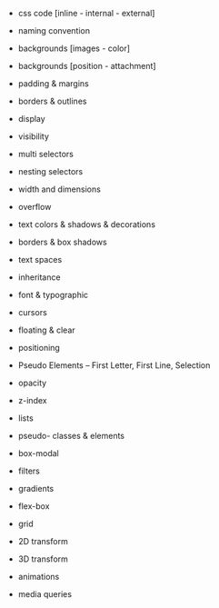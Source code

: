 - css code [inline - internal - external]
- naming convention     
- backgrounds [images - color]
- backgrounds [position - attachment]
- padding & margins
- borders & outlines
- display
- visibility
- multi selectors
- nesting selectors
- width and dimensions
- overflow
- text colors & shadows & decorations
- borders & box shadows
- text spaces
- inheritance
- font & typographic
- cursors
- floating & clear
- positioning



- Pseudo Elements – First Letter, First Line, Selection
- opacity
- z-index
- lists
- pseudo- classes & elements
- box-modal
- filters
- gradients
- flex-box
- grid
- 2D transform
- 3D transform
- animations
- media queries
